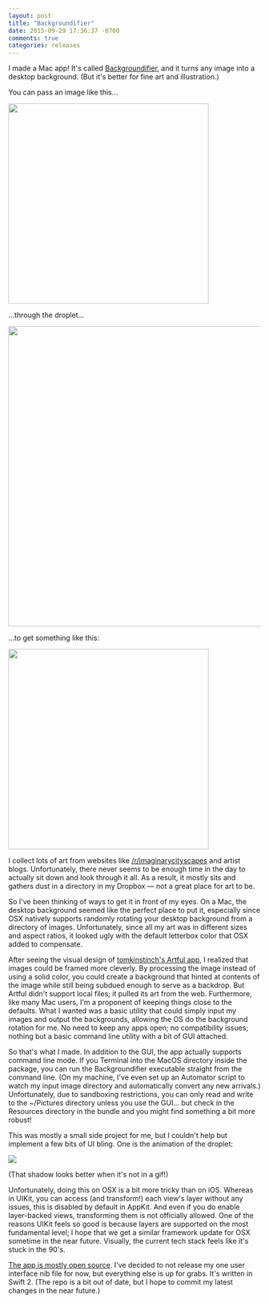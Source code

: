 ```yaml
---
layout: post
title: "Backgroundifier"
date: 2015-09-29 17:36:37 -0700
comments: true
categories: releases
---
```


I made a Mac app! It's called [Backgroundifier](http://backgroundifier.archagon.net), and it turns any image into a desktop background. (But it's better for fine art and illustration.)

<!--more-->

You can pass an image like this...

<img src="{{ site.baseurl }}/images/bgify-1.jpg" class="content" width="400px" />

...through the droplet...

<img src="{{ site.baseurl }}/images/bgify-2.png" class="content" width="600px" />

...to get something like this:

<img src="{{ site.baseurl }}/images/bgify-3.jpg" class="content" width="400px" />

I collect lots of art from websites like [/r/imaginarycityscapes](https://www.reddit.com/r/ImaginaryCityscapes) and artist blogs. Unfortunately, there never seems to be enough time in the day to actually sit down and look through it all. As a result, it mostly sits and gathers dust in a directory in my Dropbox — not a great place for art to be.

So I've been thinking of ways to get it in front of my eyes. On a Mac, the desktop background seemed like the perfect place to put it, especially since OSX natively supports randomly rotating your desktop background from a directory of images. Unfortunately, since all my art was in different sizes and aspect ratios, it looked ugly with the default letterbox color that OSX added to compensate.

After seeing the visual design of [tomkinstinch's Artful app](https://news.ycombinator.com/item?id=8723120), I realized that images could be framed more cleverly. By processing the image instead of using a solid color, you could create a background that hinted at contents of the image while still being subdued enough to serve as a backdrop. But Artful didn't support local files; it pulled its art from the web. Furthermore, like many Mac users, I'm a proponent of keeping things close to the defaults. What I wanted was a basic utility that could simply input my images and output the backgrounds, allowing the OS do the background rotation for me. No need to keep any apps open; no compatibility issues; nothing but a basic command line utility with a bit of GUI attached.

So that's what I made. In addition to the GUI, the app actually supports command line mode. If you Terminal into the MacOS directory inside the package, you can run the Backgroundifier executable straight from the command line. (On my machine, I've even set up an Automator script to watch my input image directory and automatically convert any new arrivals.) Unfortunately, due to sandboxing restrictions, you can only read and write to the ~/Pictures directory unless you use the GUI... but check in the Resources directory in the bundle and you might find something a bit more robust!

This was mostly a small side project for me, but I couldn't help but implement a few bits of UI bling. One is the animation of the droplet:

<img src="{{ site.baseurl }}/images/bgify-demo2.gif" />

(That shadow looks better when it's not in a gif!)

Unfortunately, doing this on OSX is a bit more tricky than on iOS. Whereas in UIKit, you can access (and transform!) each view's layer without any issues, this is disabled by default in AppKit. And even if you do enable layer-backed views, transforming them is not officially allowed. One of the reasons UIKit feels so good is because layers are supported on the most fundamental level; I hope that we get a similar framework update for OSX sometime in the near future. Visually, the current tech stack feels like it's stuck in the 90's.

[The app is mostly open source](https://github.com/archagon/backgroundifier-public). I've decided to not release my one user interface nib file for now, but everything else is up for grabs. It's written in Swift 2. (The repo is a bit out of date, but I hope to commit my latest changes in the near future.)